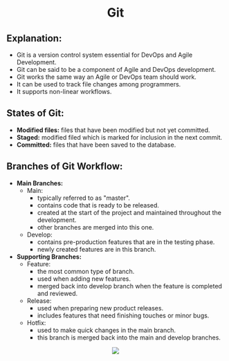 <h1 align="center">Git</h1>

## Explanation:
- Git is a version control system essential for DevOps and Agile Development.
- Git can be said to be a component of Agile and DevOps development.
- Git works the same way an Agile or DevOps team should work.
- It can be used to track file changes among programmers.
- It supports non-linear workflows.

## States of Git:
 - **Modified files:** files that have been modified but not yet committed.
 - **Staged:** modified filed which is marked for inclusion in the next commit.
 - **Committed:** files that have been saved to the database.


## Branches of Git Workflow:
 - **Main Branches:**
    - Main:
      - typically referred to as "master".
      - contains code that is ready to be released.
      - created at the start of the project and maintained throughout the development.
      - other branches are merged into this one.
    - Develop:
      - contains pre-production features that are in the testing phase.
      - newly created features are in this branch.
 - **Supporting Branches:**
    - Feature:
      - the most common type of branch.
      - used when adding new features.
      - merged back into develop branch when the feature is completed and reviewed.
    - Release:
      - used when preparing new product releases.
      - includes features that need finishing touches or minor bugs.
    - Hotfix:
      - used to make quick changes in the main branch.
      - this branch is merged back into the main and develop branches.
  <p align="center">
  <img src="https://user-images.githubusercontent.com/73931604/229302451-25fbfb39-8b54-44b0-86c9-6a4674d83922.png">
  </p>
